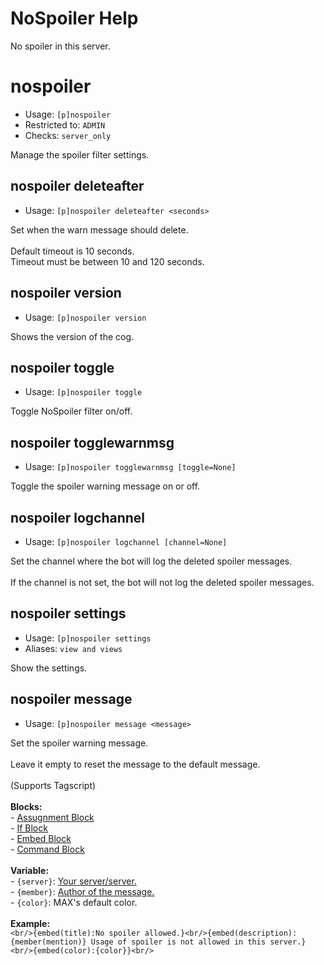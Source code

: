 # NoSpoiler Help

No spoiler in this server.

# nospoiler
 - Usage: `[p]nospoiler`
 - Restricted to: `ADMIN`
 - Checks: `server_only`

Manage the spoiler filter settings.

## nospoiler deleteafter
 - Usage: `[p]nospoiler deleteafter <seconds>`

Set when the warn message should delete.<br/><br/>Default timeout is 10 seconds.<br/>Timeout must be between 10 and 120 seconds.

## nospoiler version
 - Usage: `[p]nospoiler version`

Shows the version of the cog.

## nospoiler toggle
 - Usage: `[p]nospoiler toggle`

Toggle NoSpoiler filter on/off.

## nospoiler togglewarnmsg
 - Usage: `[p]nospoiler togglewarnmsg [toggle=None]`

Toggle the spoiler warning message on or off.

## nospoiler logchannel
 - Usage: `[p]nospoiler logchannel [channel=None]`

Set the channel where the bot will log the deleted spoiler messages.<br/><br/>If the channel is not set, the bot will not log the deleted spoiler messages.

## nospoiler settings
 - Usage: `[p]nospoiler settings`
 - Aliases: `view and views`

Show the settings.

## nospoiler message
 - Usage: `[p]nospoiler message <message>`

Set the spoiler warning message.<br/><br/>Leave it empty to reset the message to the default message.<br/><br/>(Supports Tagscript)<br/><br/>**Blocks:**<br/>- [Assugnment Block](https://seina-cogs.readthedocs.io/en/latest/tags/tse_blocks.html#assignment-block)<br/>- [If Block](https://seina-cogs.readthedocs.io/en/latest/tags/tse_blocks.html#if-block)<br/>- [Embed Block](https://seina-cogs.readthedocs.io/en/latest/tags/parsing_blocks.html#embed-block)<br/>- [Command Block](https://seina-cogs.readthedocs.io/en/latest/tags/parsing_blocks.html#command-block)<br/><br/>**Variable:**<br/>- `{server}`: [Your server/server.](https://seina-cogs.readthedocs.io/en/latest/tags/default_variables.html#server-block)<br/>- `{member}`: [Author of the message.](https://seina-cogs.readthedocs.io/en/latest/tags/default_variables.html#author-block)<br/>- `{color}`: MAX's default color.<br/><br/>**Example:**<br/>```<br/>{embed(title):No spoiler allowed.}<br/>{embed(description):{member(mention)} Usage of spoiler is not allowed in this server.}<br/>{embed(color):{color}}<br/>```

